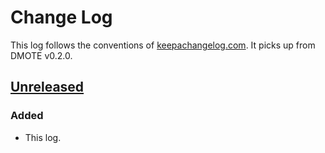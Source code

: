 # Change Log
This log follows the conventions of [keepachangelog.com](http://keepachangelog.com/). It picks up from DMOTE v0.2.0.

## [Unreleased]
### Added
- This log.

[Unreleased]: https://github.com/veikman/dactyl-keyboard/compare/dmote-v0.2.0...HEAD
